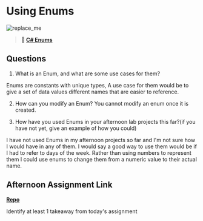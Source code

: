 # Using Enums

![replace_me](https://codeworks.blob.core.windows.net/public/assets/img/illustrations/placeholder.svg)

> **📖 [C# Enums](https://codeworksacademy.com/fs-student-guide/resources/wk10/03-Enums)**

## Questions

1. What is an Enum, and what are some use cases for them?

Enums are constants with unique types, A use case for them would be to give a set of data values different names that are easier to reference.

2. How can you modify an Enum?
   You cannot modify an enum once it is created.

3. How have you used Enums in your afternoon lab projects this far?(if you have not yet, give an example of how you could)

I have not used Enums in my afternoon projects so far and I'm not sure how I would have in any of them. I would say a good way to use them would be if I had to refer to days of the week. Rather than using numbers to represent them I could use enums to change them from a numeric value to their actual name.

## Afternoon Assignment Link

**[Repo](https://github.com/DrakeGraham4/AllSpice)**

Identify at least 1 takeaway from today's assignment
